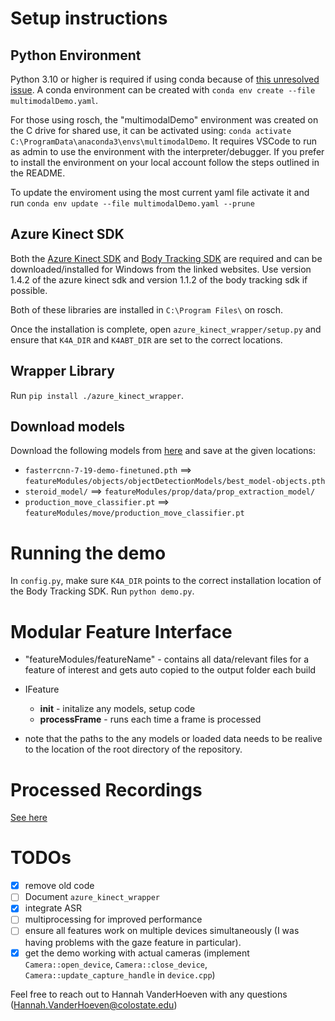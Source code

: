 # Setup instructions

## Python Environment
Python 3.10 or higher is required if using conda because of [this unresolved issue](https://github.com/conda/conda/issues/10897). A conda environment can be created with `conda env create --file multimodalDemo.yaml`.

For those using rosch, the "multimodalDemo" environment was created on the C drive for shared use, it can be activated using: `conda activate C:\ProgramData\anaconda3\envs\multimodalDemo`. It requires VSCode to run as admin to use the environment with the interpreter/debugger. If you prefer to install the environment on your local account follow the steps outlined in the README.

To update the enviroment using the most current yaml file activate it and run `conda env update --file multimodalDemo.yaml --prune`

## Azure Kinect SDK

Both the [Azure Kinect SDK](https://github.com/microsoft/Azure-Kinect-Sensor-SDK/blob/develop/docs/usage.md#installation) and [Body Tracking SDK](https://learn.microsoft.com/en-us/azure/kinect-dk/body-sdk-download) are required and can be downloaded/installed for Windows from the linked websites. Use version 1.4.2 of the azure kinect sdk and version 1.1.2 of the body tracking sdk if possible.

Both of these libraries are installed in `C:\Program Files\` on rosch.

Once the installation is complete, open `azure_kinect_wrapper/setup.py` and ensure that `K4A_DIR` and `K4ABT_DIR` are set to the correct locations.

## Wrapper Library
Run `pip install ./azure_kinect_wrapper`.

## Download models
Download the following models from [here](https://colostate-my.sharepoint.com/:f:/g/personal/nkrishna_colostate_edu/EhYic6HBX7hFta6GjQIcb9gBxV_K0yYFhtHagiVyClr7gQ?e=W6Pm6I) and save at the given locations:
- `fasterrcnn-7-19-demo-finetuned.pth` ==> `featureModules/objects/objectDetectionModels/best_model-objects.pth`
- `steroid_model/` ==> `featureModules/prop/data/prop_extraction_model/`
- `production_move_classifier.pt` ==> `featureModules/move/production_move_classifier.pt`

# Running the demo
In `config.py`, make sure `K4A_DIR` points to the correct installation location of the Body Tracking SDK. Run `python demo.py`.

# Modular Feature Interface
- "featureModules/featureName" - contains all data/relevant files for a feature of interest and gets auto copied to the output folder each build
- IFeature
  - __init__ - initalize any models, setup code
  - __processFrame__ - runs each time a frame is processed

- note that the paths to the any models or loaded data needs to be realive to the location of the root directory of the repository.

# Processed Recordings
[See here](https://colostate-my.sharepoint.com/:f:/g/personal/nkrishna_colostate_edu/EjkGU4L-MbxDqX9HuML4t4MBl418eYdoVnWr9_Tmnf0BzQ?e=dAomhR)

# TODOs

- [x] remove old code
- [ ] Document `azure_kinect_wrapper`
- [x] integrate ASR
- [ ] multiprocessing for improved performance
- [ ] ensure all features work on multiple devices simultaneously (I was having problems with the gaze feature in particular).
- [x] get the demo working with actual cameras (implement `Camera::open_device`, `Camera::close_device`, `Camera::update_capture_handle` in `device.cpp`)

Feel free to reach out to Hannah VanderHoeven with any questions (Hannah.VanderHoeven@colostate.edu)
